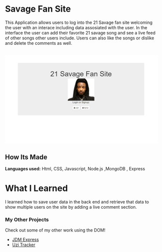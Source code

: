 # Savage Fan Site
This Application allows users to log into the 21 Savage fan site welcoming the user with an interace including data assosiated with the user. In the interface the user can add their favorite 21 savage song and see a live feed of other songs other users include. Users can also like the songs or dislike and delete the comments as well.

&emsp;
![Screenshot](sav.png)
## How Its Made 
**Languages used:** Html, CSS, Javascript, Node.js ,MongoDB , Express
# What I Learned
I learned how to save user data in the back end and retrieve that data to show multiple users on the site by adding a live comment section. 
### My Other Projects 
Check out some of my other work using the DOM!
* [JDM Express](https://github.com/BrianMelaraDev/jdmPersonalExpress/blob/main/README.md)
* [Uzi Tracker](https://github.com/BrianMelaraDev/lilUziTracker)

